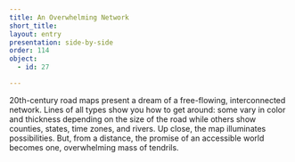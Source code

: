 ```yaml
---
title: An Overwhelming Network  
short_title: 
layout: entry
presentation: side-by-side
order: 114
object:
  - id: 27

---
```

20th-century road maps present a dream of a free-flowing, interconnected network. Lines of all types show you how to get around: some vary in color and thickness depending on the size of the road while others show counties, states, time zones, and rivers. Up close, the map illuminates possibilities. But, from a distance, the promise of an accessible world becomes one, overwhelming mass of tendrils. 